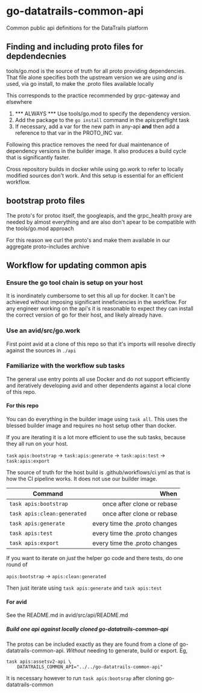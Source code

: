 # go-datatrails-common-api

Common public api definitions for the DataTrails platform

## Finding and including proto files for depdendecnies

tools/go.mod is the source of truth for all proto providing dependencies. That file alone specifies both the upstream version we are using *and* is used, via go install, to make the .proto files available locally

This corresponds to the practice recommended by grpc-gateway and elsewhere

1. *** ALWAYS *** Use tools/go.mod to specify the dependency version.
2. Add the package to the `go install` command in the apis:preflight task
3. If necessary, add a var for the new path in any-api **and** then add a reference to that var in the PROTO_INC var.

Following this practice removes the need for dual maintenance of dependency versions in the builder image. It also produces a build cycle that is significantly faster.

Cross repository builds in docker while using go.work to refer to locally modified sources don't work. And this setup is essential for an efficient workflow.

## bootstrap proto files

The proto's for protoc itself, the googleapis, and the grpc_health proxy are needed by almost everything and are also don't apear to be compatible with the tools/go.mod approach

For this reason we curl the proto's and make them available in our aggregate proto-includes archive

## Workflow for updating common apis

### Ensure the go tool chain is setup on your host

It is inordinately cumbersome to set this all up for docker. It can't be
achieved without imposing significant inneficiencies in the workflow. For any
engineer working on the api's it is reasonable to expect they can install the
correct version of go for their host, and likely already have.

### Use an avid/src/go.work

First point avid at a clone of this repo so that it's imports will resolve
directly against the sources in `./api`

### Familiarize with the workflow sub tasks

The general use entry points all use Docker and do not support efficiently and
iteratively developing avid and other dependents against a local clone of this
repo.

#### For this repo

You can do everything in the builder image using `task all`. This uses the
blessed builder image and requires no host setup other than docker.

If you are iterating it is a lot more efficient to use the sub tasks, because they all run on your host.

`task` `apis:bootstrap` -> `task:apis:generate` -> `task:apis:test` -> `task:apis:export`

The source of truth for the host build is .github/workflows/ci.yml as that is
how the CI pipeline works. It does not use our builder image.

| Command                        | When                            |
| ---------------------          | ------------------------------: |
| `task apis:bootstrap`          | once after clone or rebase      |
| `task apis:clean:generated`    | once after clone or rebase      |
| `task apis:generate`           | every time the .proto changes   |
| `task apis:test`               | every time the .proto changes   |
| `task apis:export`             | every time the .proto changes   |

If you want to iterate on *just* the helper go code and there tests, do one round of

`apis:bootstrap` -> `apis:clean:generated`

Then just iterate using `task apis:generate` and `task apis:test`

#### For avid

See the README.md in avid/src/api/README.md

##### Build one api against locally cloned go-datatrails-common-api

The protos can be included exactly as they are found from a clone of go-datatrails-common-api. *Without* needing to generate, build or export. Eg,

    task apis:assetsv2-api \
        DATATRAILS_COMMON_API="../../go-datatrails-common-api"

It is necessary however to run `task apis:bootsrap` after cloning go-datatrails-common